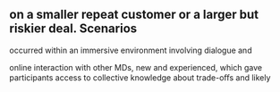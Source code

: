 ## on a smaller repeat customer or a larger but riskier deal. Scenarios

occurred within an immersive environment involving dialogue and

online interaction with other MDs, new and experienced, which gave participants access to collective knowledge about trade-oﬀs and likely